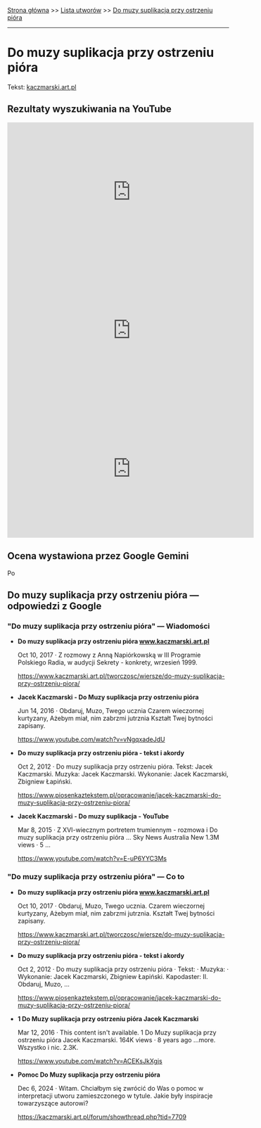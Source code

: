 [Strona główna](../index.md) >> [Lista utworów](../list.md) >> [Do muzy suplikacja przy ostrzeniu pióra](122.md)

---

# Do muzy suplikacja przy ostrzeniu pióra

Tekst: [kaczmarski.art.pl](https://www.kaczmarski.art.pl/tworczosc/wiersze/do-muzy-suplikacja-przy-ostrzeniu-piora/)

## Rezultaty wyszukiwania na YouTube

<iframe width="560" height="315" src="https://www.youtube.com/embed/ACEKsJkXgjs?si=IdontcarewhotheIRSsendsImnotpayingtaxes" title="YouTube video player" frameborder="0" allow="accelerometer; autoplay; clipboard-write; encrypted-media; gyroscope; picture-in-picture; web-share" referrerpolicy="strict-origin-when-cross-origin" allowfullscreen></iframe>

<iframe width="560" height="315" src="https://www.youtube.com/embed/vNgqxadeJdU?si=IdontcarewhotheIRSsendsImnotpayingtaxes" title="YouTube video player" frameborder="0" allow="accelerometer; autoplay; clipboard-write; encrypted-media; gyroscope; picture-in-picture; web-share" referrerpolicy="strict-origin-when-cross-origin" allowfullscreen></iframe>

<iframe width="560" height="315" src="https://www.youtube.com/embed/fJ6Dv9GZ_c4?si=IdontcarewhotheIRSsendsImnotpayingtaxes" title="YouTube video player" frameborder="0" allow="accelerometer; autoplay; clipboard-write; encrypted-media; gyroscope; picture-in-picture; web-share" referrerpolicy="strict-origin-when-cross-origin" allowfullscreen></iframe>

## Ocena wystawiona przez Google Gemini

Po

## Do muzy suplikacja przy ostrzeniu pióra — odpowiedzi z Google

### "Do muzy suplikacja przy ostrzeniu pióra" — Wiadomości

- **Do muzy suplikacja przy ostrzeniu pióra www.kaczmarski.art.pl**

    Oct 10, 2017  ·  Z rozmowy z Anną Napiórkowską w III Programie Polskiego Radia, w audycji Sekrety - konkrety, wrzesień 1999. 

   <https://www.kaczmarski.art.pl/tworczosc/wiersze/do-muzy-suplikacja-przy-ostrzeniu-piora/>
- **Jacek Kaczmarski - Do Muzy suplikacja przy ostrzeniu pióra**

    Jun 14, 2016  ·  Obdaruj, Muzo, Twego ucznia Czarem wieczornej kurtyzany, Ażebym miał, nim zabrzmi jutrznia Kształt Twej bytności zapisany. 

   <https://www.youtube.com/watch?v=vNgqxadeJdU>
- **Do muzy suplikacja przy ostrzeniu pióra - tekst i akordy**

    Oct 2, 2012  ·  Do muzy suplikacja przy ostrzeniu pióra. Tekst: Jacek Kaczmarski. Muzyka: Jacek Kaczmarski. Wykonanie: Jacek Kaczmarski, Zbigniew Łapiński. 

   <https://www.piosenkaztekstem.pl/opracowanie/jacek-kaczmarski-do-muzy-suplikacja-przy-ostrzeniu-piora/>
- **Jacek Kaczmarski - Do muzy suplikacja - YouTube**

    Mar 8, 2015  ·  Z XVI-wiecznym portretem trumiennym - rozmowa i Do muzy suplikacja przy ostrzeniu pióra ... Sky News Australia New 1.3M views · 5 ... 

   <https://www.youtube.com/watch?v=E-uP6YYC3Ms>

### "Do muzy suplikacja przy ostrzeniu pióra" — Co to

- **Do muzy suplikacja przy ostrzeniu pióra www.kaczmarski.art.pl**

    Oct 10, 2017  ·  Obdaruj, Muzo, Twego ucznia. Czarem wieczornej kurtyzany, Ażebym miał, nim zabrzmi jutrznia. Kształt Twej bytności zapisany. 

   <https://www.kaczmarski.art.pl/tworczosc/wiersze/do-muzy-suplikacja-przy-ostrzeniu-piora/>
- **Do muzy suplikacja przy ostrzeniu pióra - tekst i akordy**

    Oct 2, 2012  ·  Do muzy suplikacja przy ostrzeniu pióra · Tekst: · Muzyka: · Wykonanie: Jacek Kaczmarski, Zbigniew Łapiński. Kapodaster: II. Obdaruj, Muzo, ... 

   <https://www.piosenkaztekstem.pl/opracowanie/jacek-kaczmarski-do-muzy-suplikacja-przy-ostrzeniu-piora/>
- **1 Do Muzy suplikacja przy ostrzeniu pióra Jacek Kaczmarski**

    Mar 12, 2016  ·  This content isn't available. 1 Do Muzy suplikacja przy ostrzeniu pióra Jacek Kaczmarski. 164K views · 8 years ago ...more. Wszystko i nic. 2.3K. 

   <https://www.youtube.com/watch?v=ACEKsJkXgjs>
- **Pomoc Do Muzy suplikacja przy ostrzeniu pióra**

    Dec 6, 2024  ·  Witam. Chciałbym się zwrócić do Was o pomoc w interpretacji utworu zamieszczonego w tytule. Jakie były inspiracje towarzyszące autorowi? 

   <https://kaczmarski.art.pl/forum/showthread.php?tid=7709>

